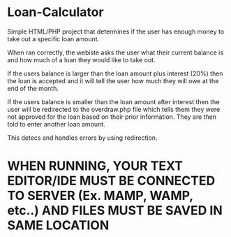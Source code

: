 # Loan-Calculator
Simple HTML/PHP project that determines if the user has enough money to take out a specific loan amount.

When ran correctly, the webiste asks the user what their current balance is and how much of a loan they would like to take out.

If the users balance is larger than the loan amount plus interest (20%) then the loan is accepted and it will tell the user how much they will owe at the end of the month.

If the users balance is smaller than the loan amount after interest then the user will be redirected to the overdraw.php file which tells them they were not approved for the loan based on their prior information.  They are then told to enter another loan amount.

This detecs and handles errors by using redirection.

# WHEN RUNNING, YOUR TEXT EDITOR/IDE MUST BE CONNECTED TO SERVER (Ex. MAMP, WAMP, etc..) AND FILES MUST BE SAVED IN SAME LOCATION
